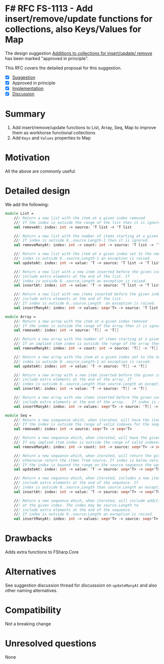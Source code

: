 # F# RFC FS-1113 - Add insert/remove/update functions for collections, also Keys/Values for Map

The design suggestion [Additions to collections for insert/update/ remove](https://github.com/fsharp/fslang-suggestions/issues/1047) has been marked "approved in principle".

This RFC covers the detailed proposal for this suggestion.

- [x] [Suggestion](https://github.com/fsharp/fslang-suggestions/issues/1047)
- [x] Approved in principle
- [x] [Implementation](https://github.com/dotnet/fsharp/pull/11888)
- [x] [Discussion](https://github.com/fsharp/fslang-suggestions/issues/1047)

# Summary

1. Add insert/remove/update functions to List, Array, Seq, Map to improve them as workhorse functional collections
2. Add `Keys` and `Values` properties to Map

# Motivation

All the above are commonly useful.

# Detailed design

We add the following:

```fsharp
module List =
    /// Return a new list with the item at a given index removed
    /// If the index is outside the range of the list then it is ignored.
    val removeAt: index: int -> source: 'T list -> 'T list

    /// Return a new list with the number of items starting at a given index removed.
    /// If index is outside 0..source.Length-1 then it is ignored.
    val removeManyAt: index: int -> count: int -> source: 'T list -> 'T list

    /// Return a new list with the item at a given index set to the new value. If 
    /// index is outside 0..source.Length-1 an exception is raised.
    val updateAt: index: int -> value: 'T -> source: 'T list -> 'T list

    /// Return a new list with a new item inserted before the given index.The index may be source.Length to
    /// include extra elements at the end of the list. If 
    /// index is outside 0..source.Length an exception is raised.
    val insertAt: index: int -> value: 'T -> source: 'T list -> 'T list

    /// Return a new list with new items inserted before the given index. The index may be source.Length to
    /// include extra elements at the end of the list. 
    /// If index is outside 0..source.Length  an exception is raised.
    val insertManyAt: index: int -> values: seq<'T> -> source: 'T list -> 'T list

module Array =
    /// Return a new array with the item at a given index removed
    /// If the index is outside the range of the array then it is ignored.
    val removeAt: index: int -> source: 'T[] -> 'T[]

    /// Return a new array with the number of items starting at a given index removed.
    /// If an implied item index is outside the range of the array then it is ignored.
    val removeManyAt: index: int -> count: int -> source: 'T[] -> 'T[]

    /// Return a new array with the item at a given index set to the new value. If 
    /// index is outside 0..source.Length-1 an exception is raised.
    val updateAt: index: int -> value: 'T -> source: 'T[] -> 'T[]

    /// Return a new array with a new item inserted before the given index. The index may be source.Length to
    /// include extra elements at the end of the array. If 
    /// index is outside 0..source.Length than source.Length an exception is raised.
    val insertAt: index: int -> value: 'T -> source: 'T[] -> 'T[]

    /// Return a new array with new items inserted before the given index. The index may be source.Length to
    /// include extra elements at the end of the array.   If index is outside 0..source.Length an exception is raised.
    val insertManyAt: index: int -> values: seq<'T> -> source: 'T[] -> 'T[]

module Seq =
    /// Return a new ssequence which, when iterated, will have the item at a given index removed
    /// If the index is outside the range of valid indexes for the sequence then it is ignored.
    val removeAt: index: int -> source: seq<'T> -> seq<'T>

    /// Return a new sequence which, when iterated, will have the given count of items starting at a given index removed.
    /// If any implied item index is outside the range of valid indexes for the sequence then it is ignored.
    val removeManyAt: index: int -> count: int -> source: seq<'T> -> seq<'T>

    /// Return a new sequence which, when iterated, will return the given item for the given index, and
    /// otherwise return the items from source. If index is below zero an exception is raised immediately.
    /// If the index is beyond the range on the source sequence the update is ignored.
    val updateAt: index: int -> value: 'T -> source: seq<'T> -> seq<'T>

    /// Return a new sequence which, when iterated, includes a new item inserted before the given index. The index may be source.Length to
    /// include extra elements at the end of the sequence. If 
    /// index is outside 0..source.Length than source.Length an exception is raised.
    val insertAt: index: int -> value: 'T -> source: seq<'T> -> seq<'T>

    /// Return a new sequence which, when iterated, will include additional items given by values, starting
    /// at the given index. The index may be source.Length to
    /// include extra elements at the end of the sequence. 
    /// If index is outside 0..source.Length an exception is raised.
    val insertManyAt: index: int -> values: seq<'T> -> source: seq<'T> -> seq<'T>
```

# Drawbacks

Adds extra functions to FSharp.Core

# Alternatives

See suggestion discussion  thread for discusssion on `updateManyAt` and also other naming alternatives.

# Compatibility

Not a breaking change

# Unresolved questions

None

